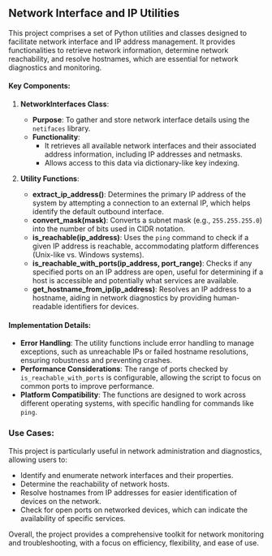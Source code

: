 ## Network Interface and IP Utilities

This project comprises a set of Python utilities and classes designed to facilitate network interface and IP address management. It provides functionalities to retrieve network information, determine network reachability, and resolve hostnames, which are essential for network diagnostics and monitoring.

#### Key Components:

1.  **NetworkInterfaces Class**:
    
    -   **Purpose**: To gather and store network interface details using the  `netifaces`  library.
    -   **Functionality**:
        -   It retrieves all available network interfaces and their associated address information, including IP addresses and netmasks.
        -   Allows access to this data via dictionary-like key indexing.
        
2.  **Utility Functions**:
    
    -   **extract_ip_address()**: Determines the primary IP address of the system by attempting a connection to an external IP, which helps identify the default outbound interface.
    -   **convert_mask(mask)**: Converts a subnet mask (e.g.,  `255.255.255.0`) into the number of bits used in CIDR notation.
    -   **is_reachable(ip_address)**: Uses the  `ping`  command to check if a given IP address is reachable, accommodating platform differences (Unix-like vs. Windows systems).
    -   **is_reachable_with_ports(ip_address, port_range)**: Checks if any specified ports on an IP address are open, useful for determining if a host is accessible and potentially what services are available.
    -   **get_hostname_from_ip(ip_address)**: Resolves an IP address to a hostname, aiding in network diagnostics by providing human-readable identifiers for devices.

#### Implementation Details:

-   **Error Handling**: The utility functions include error handling to manage exceptions, such as unreachable IPs or failed hostname resolutions, ensuring robustness and preventing crashes.
-   **Performance Considerations**: The range of ports checked by  `is_reachable_with_ports`  is configurable, allowing the script to focus on common ports to improve performance.
-   **Platform Compatibility**: The functions are designed to work across different operating systems, with specific handling for commands like  `ping`.

### Use Cases:

This project is particularly useful in network administration and diagnostics, allowing users to:

-   Identify and enumerate network interfaces and their properties.
-   Determine the reachability of network hosts.
-   Resolve hostnames from IP addresses for easier identification of devices on the network.
-   Check for open ports on networked devices, which can indicate the availability of specific services.

Overall, the project provides a comprehensive toolkit for network monitoring and troubleshooting, with a focus on efficiency, flexibility, and ease of use.
